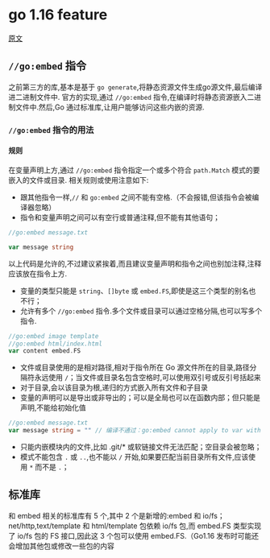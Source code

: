 # go 1.16 feature

[原文](https://mp.weixin.qq.com/s?__biz=MzAxMTA4Njc0OQ==&mid=2651442728&idx=1&sn=c73548dc85c22a651cb3282b6de24709&chksm=80bb10dab7cc99cccfe2a49b13825a8b8d33a9b42dfaf4630fef0eb2eafae6f8d43b6cc16ec3&mpshare=1&scene=24&srcid=11198bNTZthirgq2QaVfYwTP&sharer_sharetime=1605769359482&sharer_shareid=fbafc624aa53cd09857fb0861ac2a16d&exportkey=AXlBYBmFf3Ffhp8wJcVOvmo%3D&pass_ticket=yXtG%2FwKZlgpcLNsJaTEezqzFsT%2Bf464n09HsOnW%2Frpkzt3%2BJL4XH99RrIPqUcJR3&wx_header=0#rd)

## `//go:embed` 指令

之前第三方的库,基本是基于 `go generate`,将静态资源文件生成go源文件,最后编译进二进制文件中.
官方的实现,通过 `//go:embed` 指令,在编译时将静态资源嵌入二进制文件中.然后,Go 通过标准库,让用户能够访问这些内嵌的资源.

### `//go:embed` 指令的用法

#### 规则
在变量声明上方,通过 `//go:embed` 指令指定一个或多个符合 `path.Match` 模式的要嵌入的文件或目录.
相关规则或使用注意如下:

- 跟其他指令一样,`//` 和 `go:embed` 之间不能有空格.（不会报错,但该指令会被编译器忽略）
- 指令和变量声明之间可以有空行或普通注释,但不能有其他语句；

```go
//go:embed message.txt

var message string
```
以上代码是允许的,不过建议紧挨着,而且建议变量声明和指令之间也别加注释,注释应该放在指令上方.

- 变量的类型只能是 `string`、`[]byte` 或 `embed.FS`,即使是这三个类型的别名也不行；
- 允许有多个 `//go:embed` 指令.多个文件或目录可以通过空格分隔,也可以写多个指令.
```go
//go:embed image template
//go:embed html/index.html
var content embed.FS
```
- 文件或目录使用的是相对路径,相对于指令所在 Go 源文件所在的目录,路径分隔符永远使用 `/`；当文件或目录名包含空格时,可以使用双引号或反引号括起来
- 对于目录,会以该目录为根,递归的方式嵌入所有文件和子目录
- 变量的声明可以是导出或非导出的；可以是全局也可以在函数内部；但只能是声明,不能给初始化值
```go
//go:embed message.txt
var message string = "" // 编译不通过：go:embed cannot apply to var with initializer
```
- 只能内嵌模块内的文件,比如 .git/* 或软链接文件无法匹配；空目录会被忽略；
- 模式不能包含 `.` 或 `..`,也不能以 `/` 开始,如果要匹配当前目录所有文件,应该使用 `*` 而不是 `.`；

## 标准库

和 embed 相关的标准库有 5 个,其中 2 个是新增的:embed 和 io/fs；net/http,text/template 和 html/template 包依赖 io/fs 包,而 embed.FS 类型实现了 io/fs 包的 FS 接口,因此这 3 个包可以使用 embed.FS.（Go1.16 发布时可能还会增加其他包或修改一些包的内容

